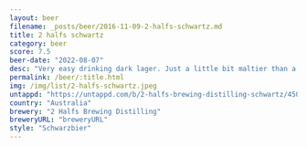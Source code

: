 ```yaml
---
layout: beer
filename: _posts/beer/2016-11-09-2-halfs-schwartz.md
title: 2 halfs schwartz
category: beer
score: 7.5
beer-date: "2022-08-07"
desc: "Very easy drinking dark lager. Just a little bit maltier than a normal lager"
permalink: /beer/:title.html
img: /img/list/2-halfs-schwartz.jpeg
untappd: "https://untappd.com/b/2-halfs-brewing-distilling-schwartz/4509983"
country: "Australia"
brewery: "2 Halfs Brewing Distilling"
breweryURL: "breweryURL"
style: "Schwarzbier"
---
```

